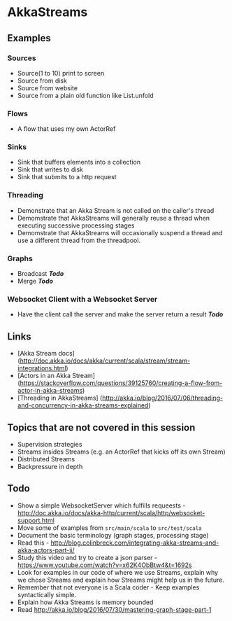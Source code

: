 # AkkaStreams

## Examples
### Sources
* Source(1 to 10) print to screen
* Source from disk
* Source from website
* Source from a plain old function like List.unfold

### Flows
* A flow that uses my own ActorRef

### Sinks
* Sink that buffers elements into a collection
* Sink that writes to disk
* Sink that submits to a http request

### Threading
* Demonstrate that an Akka Stream is not called on the caller's thread
* Demomstrate that AkkaStreams will generally reuse a thread when executing successive processing stages
* Demomstrate that AkkaStreams will occasionally suspend a thread and use a different thread from the threadpool.

### Graphs
* Broadcast **_Todo_**
* Merge **_Todo_**

### Websocket Client with a Websocket Server
* Have the client call the server and make the server return a result **_Todo_**

## Links
* [Akka Stream docs] (http://doc.akka.io/docs/akka/current/scala/stream/stream-integrations.html)
* [Actors in an Akka Stream] (https://stackoverflow.com/questions/39125760/creating-a-flow-from-actor-in-akka-streams)
* [Threading in AkkaStreams] (http://akka.io/blog/2016/07/06/threading-and-concurrency-in-akka-streams-explained)

## Topics that are not covered in this session
* Supervision strategies
* Streams insides Streams (e.g. an ActorRef that kicks off its own Stream)
* Distributed Streams
* Backpressure in depth

## Todo
* Show a simple WebsocketServer which fulfills requeests - http://doc.akka.io/docs/akka-http/current/scala/http/websocket-support.html
* Move some of examples from ```src/main/scala``` to ```src/test/scala```
* Document the basic terminology (graph stages, processing stage)
* Read this - http://blog.colinbreck.com/integrating-akka-streams-and-akka-actors-part-ii/
* Study this video and try to create a json parser - https://www.youtube.com/watch?v=x62K4ObBtw4&t=1692s
* Look for examples in our code of where we use Streams, explain why we chose Streams and explain how Streams might help us in the future.
* Remember that not everyone is a Scala coder - Keep examples syntactically simple.
* Explain how Akka Streams is memory bounded
* Read http://akka.io/blog/2016/07/30/mastering-graph-stage-part-1




